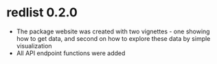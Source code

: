 # redlist 0.2.0

* The package website was created with two vignettes - one showing how to get data, 
and second on how to explore these data by simple visualization
* All API endpoint functions were added  

